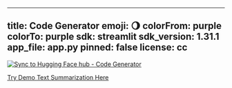 
---
title: Code Generator
emoji: 🌖
colorFrom: purple
colorTo: purple
sdk: streamlit
sdk_version: 1.31.1
app_file: app.py
pinned: false
license: cc
---

[![Sync to Hugging Face hub - Code Generator](https://github.com/mnbrshd/CodeGenerator/actions/workflows/main.yml/badge.svg)](https://github.com/mnbrshd/CodeGenerator/actions/workflows/main.yml)


[Try Demo Text Summarization Here](https://huggingface.co/spaces/mnbrshd/CodeGenerator)

